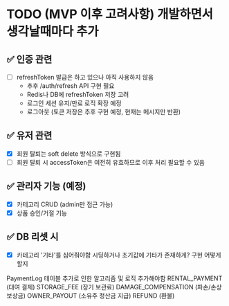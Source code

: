 # TODO (MVP 이후 고려사항) 개발하면서 생각날때마다 추가

## ✅ 인증 관련

-   [ ] refreshToken 발급은 하고 있으나 아직 사용하지 않음
    -   추후 /auth/refresh API 구현 필요
    -   Redis나 DB에 refreshToken 저장 고려
    -   로그인 세션 유지/만료 로직 확장 예정
    -   로그아웃 (토큰 저장은 추후 구현 예정, 현재는 메시지만 반환)

## ✅ 유저 관련

-   [x] 회원 탈퇴는 soft delete 방식으로 구현됨
-   [ ] 회원 탈퇴 시 accessToken은 여전히 유효하므로 이후 처리 필요할 수 있음

## ✅ 관리자 기능 (예정)

-   [x] 카테고리 CRUD (admin만 접근 가능)
-   [x] 상품 승인/거절 기능

## ✅ DB 리셋 시

-   [x] 카테고리 '기타'를 심어줘야함 시딩하거나 초기값에 기타가 존재하게? 구현 어떻게 할지

PaymentLog 테이블 추가로 인한 알고리즘 및 로직 추가해야함
RENTAL_PAYMENT (대여 결제)
STORAGE_FEE (장기 보관료)
DAMAGE_COMPENSATION (파손/손상 보상금)
OWNER_PAYOUT (소유주 정산금 지급)
REFUND (환불)
